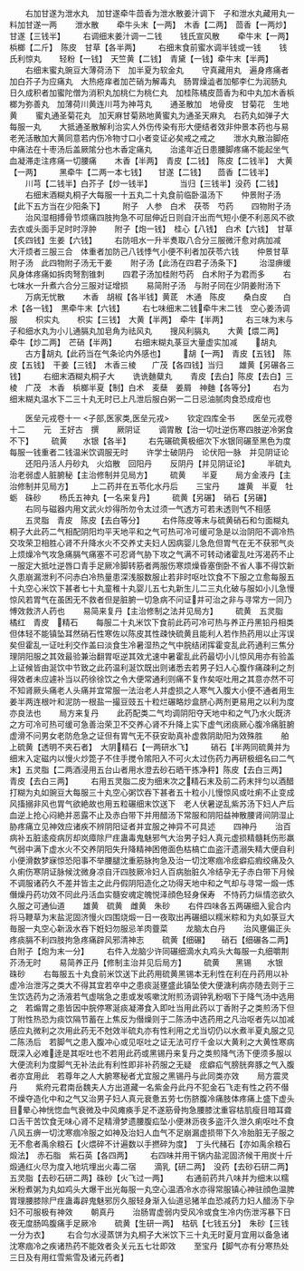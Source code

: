 <!-- { "loadSidebar": true } -->
　　右加甘遂为泄水丸　加甘遂牵牛茴香为泄水散姜汁调下　子和泄水丸藏用丸一料加甘遂一两
　　泄水散
　　牵牛头末【一两】　木香【二两】　茴香【一两炒】　甘遂【三钱半】
　　右调细末姜汁调一二钱
　　钱氏宣风散
　　牵牛末【一两】　梹榔【二斤】　陈皮　甘草【各半两】
　　右细末食前蜜水调半钱或一钱
　　钱氏利惊丸
　　轻粉【一钱】　天竺黄【二钱】　青黛【一钱】牵牛末【半两】
　　右细末蜜丸豌豆大薄荷汤下　加半夏为软金丸
　　守真藏用丸　遍身疼痛者加白芥子为应痛丸　大热疮痒者加芒硝为解毒丸　肠胃燥澁者加郁李仁为润肠丸　日久成积者加蜜陀僧为消积丸加桃仁为桃仁丸　加桂陈橘皮茴香为和中丸加木香梹榔为弥善丸　加薄荷川黄连川芎为神芎丸
　　通圣散加　地骨皮　甘菊花　生地黄
　　蜜丸通圣菊花丸　加天麻甘菊熟地黄蜜丸为通圣天麻丸　右药丸如弹子大每服一丸
　　大抵通圣散解利治实人外伤传染有形大便结者效非仲景本药也与易老羌活散加大黄同意若内伤冷物寸口小者变证必矣戒之戒之
　　泄水丸散治脚疮中痛法在十枣汤后盖厥隂分也木香定痛丸
　　治逺年近日患腰脚疼痛不能起坐气血凝滞走注疼痛一切腰痛
　　木香【半两】　青皮【二钱】　陈皮【二钱半】　大黄【一两】
　　黑牵牛【二两一本七钱】　　甘遂【二钱】　　茴香【二钱半】
　　川芎【二钱半】白芥子【炒一钱半】　　　　当归【三钱半】没药【二钱】
　　右细末酒糊丸桐子大每服一十五丸二十丸食前临卧温汤下
　　仲景附子汤【此下五方当在少阳条下】
　　附子　人参　白术　茯苓　芍药
　　四物附子汤
　　治风湿相搏骨节烦痛四肢拘急不可屈伸近日则自汗出而气短小便不利恶风不欲去衣或头面手足时时浮肿
　　附子【炮一钱】　桂心【八钱】　白术【六钱】　甘草【炙四钱】生姜【六钱】
　　右防咀水一升半煑取八合分三服微汗愈对病加减　大汗烦者三服三合　体重者加防己八钱悸气小便不利者加茯苓六钱
　　仲景甘草附子汤　此四物附子汤无干姜
　　附子汤【此汤在四君子汤条下】
　　治湿痹缓风身体疼痛如拆肉弩割锥刺
　　四君子汤加桂附芍药　白术附子为君而多
　　右七味水一升煮六合分三服对证增损
　　易简附子汤　与附子同在少阴姜附汤下
　　万病无忧散
　　木香　胡椒【各半钱】黄茋　木通　陈皮
　　桑白皮　　白术【各一钱】　黒牵牛末【六钱】
　　右七味细末二钱牵牛末二钱　空心姜汤调服
　　枳实丸
　　枳实【三钱】　大黄【半两】　牵牛【半两】
　　右三味为末与子和细水丸为小儿通膈丸加皂角为祛风丸
　　搜风利膈丸
　　大黄【煨二两】　牵牛【炒二两】　芒硝【半两】
　　右细末糊丸菉豆大量虚实加减
　　胡丸
　　古方胡丸【此药当在气条论内外感也】
　　胡【一两】　青皮【五钱】　陈皮【五钱】　干姜【三钱】　木香三棱　　广茂【各四钱】当归　　雄黄【另碾各三钱】
　　右细末酒糊丸桐子大
　　诜诜麯糵丸
　　青皮【去白】陈皮【去白】三棱　广茂　木香　梹榔半夏【制】白术　麦蘖　姜屑　神麯【各等分】
　　右为细末糊丸温水下二三十丸无时已上凡泄后服白粥一二日忌油腻肉食恐成疳也








　　医垒元戎卷十一
<子部,医家类,医垒元戎>
　　钦定四库全书
　　医垒元戎卷十二
　　元　王好古　撰
　　厥阴证
　　调胃散【治一切吐逆伤寒四肢逆冷粥食不下】
　　硫黄　　水银【各半】
　　右先碾硫黄极细次下水银同碾至黑色为度每服一钱重者二钱温米饮调服无时
　　许学士破阴丹　论伏阳一脉　并见阴证论
　　还阳丹活人丹砂丸　火焰散　回阳丹
　　反阴丹【并见阴证论】
　　半硫丸治老弱虚人脏腑秘【主治修制并见局方】
　　硫黄　　半夏
　　局方金液丹【主治修制并见局方】
　　上二药并在五苓化水丹后
　　三宝丹
　　雄黄　半夏　牡蛎　硃砂
　　杨氏五神丸【一名来复丹】
　　硫黄【另碾】　硝石【另碾】
　　右同与磁器内用文武火炒得所勿令太过须一气透方可若未透则气不相感
　　五灵脂　青皮　陈皮【去白等分】
　　右件陈皮等末与硫黄硝石和匀面糊丸桐子大此药二气相配阴阳均平天地平和之气可热可冷可缓可急是以治阴阳不调冷热交攻荣卫相胜心肾不升降水火不交养丈夫妇人因病婴儿急危但胃气在无不获邪气炎上烦燥冷气攻急痛膈气痛塞不可忍肾气胁下攻之气满不可转动诸霍乱吐泻渴药不止一服定大抵吐逆唇口青手足厥冷脚转筋者两服伤寒烦燥昏塞倒卧不省人事不得饮新久患崩漏泄利不问赤白冷热量患深浅服数服止若非时呕吐饮食不下服之立愈每服五十丸空心米饮下甚者七十丸童稚十丸婴儿五七丸新生儿二三丸化破与服如小儿急慢惊风若胃气在虽困无不救者但是脏腑一切急病不问证并可治之非与寻常方一同乃愽效救济人药也
　　易简来复丹【主治修制之法并见局方】
　　硫黄　五灵脂　橘红　青皮　精石
　　每服二十丸米饮下食前此药可冷可热与养正丹黑铅丹相类但体轻不能镇坠耳然硝石性寒佐以陈皮其性疎快硫黄且能利人若作热药用以止泻误矣但霍乱一证吐利交作盖曰淡食生冷暑湿热之气中脘结闭挥霍变乱此药通利三焦分理阴阳服之其效最验兼治翻胃呕逆其效尤速中暑霍乱此药最切小儿惊风用亦有验盖上证候皆由涎饮中节致之此药温利涎饮既出则诸悉去若男子妇人心腹作痛疎利之剂　得效者未应遽补当以药徐徐饮之令大便常通利则痛不复作矣呕吐用之其意亦然不可不知肾厥头痛老人头痛并宜常服一法治老人并虚损之人寒气入腹大小便不通者用生姜半两连根叶和泥防一根盐一撮豆豉五十粒烂碾略炒盒脐心两剂更易用之以利为度亦良法也
　　局方来复丹
　　此药配类二气均调阴阳夺天地中和之气乃水火既济之方可冷可热可缓可急善治荣卫不交养心肾不升降上实下虚气闭痰厥心腹冷痛脏腑虚滑不问男女老防危急之证但有胃气无不获安助真补虚救阴助阳为效殊胜
　　舶上硫黄【透明不夹石者】　大阴精石【一两研水飞】
　　硝石【半两同硫黄并为细末入定磁内以慢火炒箆子不住手搅令隂阳入不可火太过伤药力再研极细名曰二气末】五灵脂【二两酒浸用五台山者用水澄去砂石晒干拣净秤】陈皮【去白三两】　青皮【去白三两】
　　右用五灵脂二皮为细末次之精石末及前二药末拌匀以酒醋打糊为丸如豌豆大每服三十丸空心粥饮吞下甚者五十粒小儿慢惊风或吐痢不止变成风搐搦非风也胃气欲絶故也用五粒碾细末饮送下　老人伏暑逆乱紫苏汤下妇人产后血逆上抢心闷絶并恶露不止及赤白带下并用醋汤下常服和阴阳益神散腰肾间阴湿止胁疼痛立见神效应诸疾不辨阴阳证者并宜服之神异不可具述
　　四神丹
　　治百病补五脏逺疫病厉却岚瘴除尸疰蛊毒鬼魅邪气大治男子妇人真元虚损精髓耗伤形羸气弱中满下虚水火不交养阴阳失升降精神困倦面色枯槁亡血盗汗遗溺失精大便自利小便滑数梦寐惊恐阳事不举腰腿沈重筋脉拘急及治一切沈寒痼冷痃癖疝瘕绞痛及久久痢伤寒阴证脉候沈微身凉自汗四肢厥冷妇人百病胎脏久冷结孕无子赤白带下月候不调服诸药久不差并皆主之此丹假阴阳造化之功得天地中和之气却与寻常一煅一炼僭燥丹药功效不同此丹活血实髓安魂定魄悦泽顔色轻身保寿　不恃药力纵情恣欲久久服之可通仙道
　　雄黄　硫黄　雌黄　朱砂
　　右件四味各五两碾细入瓮合内将马鞭草为末盐泥固济慢火四围烧煅一日一夜取出再碾细以糯米粽和为丸如菉豆大毎服一丸空心新汲水吞下姙妇勿服忌羊肉虀菜
　　龙脑太白丹
　　治风壅偏正头疼痰膈不利四肢拘急疼痛辟风邪清神志
　　硫黄【细碾】　　硝石【细碾各二两】　　白附子【炮为末一分】
　　右件入龙脑少许同碾细滴水丸鸡头大每服一丸细嚼荆芥汤无时
　　易简养正丹【修制主治并见后局方】
　　硫黄　　黑锡　　水银　　硃砂
　　右每服五十丸食前米饮送下此药用硫黄黑锡本无利性在利在丹药用以补虚冷治泄泻之类大不得其宜若卒中之患痰涎壅盛此镇坠使大便溏利病亦随去则于三生饮选药为之汤液若气虚喘急之患或发咳嗽沈附煎汤调钟乳粉咽下于降气汤中选用之　若煽胃之患皆因中脘停寒涎痰凝滞食入即吐当用此药以丁香附子之类煎汤下但丁附性热恐为痰饮隔节蓄在上焦反为僣燥则于二陈汤中选药用之凡治呕者先以加减感应丸微利之次用此药无不尅效半硫丸亦有性利用之尤当切仍以水煮半夏丸服之见二陈汤后　若脚气之患入腹冲心或见呕吐之证无法可疗千金以大黄利之大黄性寒病既深入必难逹是其呕吐也不若用此药或黑锡丹来复丹之类煎降气汤下便须多服以大便流利为度脚气无补法此有利性即非补药服之无疑　痃癖疝气膀胱奔豚之气入腹者亦宜用此　若尊年之人大腑寒秘者尤宜服之黑锡丹与此同类亦效
　　局方震灵丹
　　紫府元君南岳魏夫人方出道藏一名紫金丹此丹不犯金石飞走有性之药不僣不燥夺造化中和之气又治男子妇人真元衰惫五劳七伤脐腹冷痛肢体疼痛上盛下虚头目晕心神恍惚血气衰微及中风瘫痪手足不遂筋骨拘急腰膝沈重容枯肌瘦目暗耳聋口舌干苦饮食无味心肾不足精滑梦遗腰腹疝坠小便淋沥夜多盗汗久泄久痢呕吐不食八风五痹一切沈寒痼冷服之如神及治妇人血气不足崩漏虚损带下久冷胎脏无子服之无不愈者禹余粮石【火煨碎不计遍数以手撚碎为度】　丁头代赭石【亦如禹余粮石煅法】　赤石脂　紫石英【各四两】
　　右四味并用干锅内盐泥固济候干用炭十斤煅通红火尽为度入地坑埋出火毒二宿
　　滴乳【研二两】　没药【去砂石研二两】　五灵脂【去砂石研二两】硃砂【火飞过一两】
　　右通前药共八味并为细末以糯米粉煮粥为丸如鸡头大爆干出光每服一丸空心温酒冷水亦得常服镇心神驻顔色温脾胃理腰膝除尸疰蛊毒辟鬼魅邪厉久服轻身渐入仙道忌猪羊血恐减药力妇人醋汤下孕妇不可服极有神效
　　朝真丹
　　治肠胃虚弱内受风冷或食生冷内伤泄泻暴下日夜无度肠鸣腹痛手足厥冷
　　硫黄【生研一两】　枯矾【七钱五分】　朱砂【三钱一分为衣】
　　右合匀水浸蒸饼为丸桐子大米饮下三十丸无时夏月宜用以备急诸沈寒痼冷之疾诸热药不能效者灸关元五七壮即效
　　至宝丹【脚气亦有分寒热处三日及有用红雪紫雪及诸元药者】
